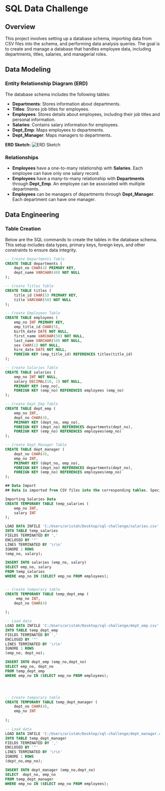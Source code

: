 # SQL Data Challenge

## Overview

This project involves setting up a database schema, importing data from CSV files into the schema, and performing data analysis queries. The goal is to create and manage a database that handles employee data, including departments, titles, salaries, and managerial roles.

## Data Modeling

### Entity Relationship Diagram (ERD)

The database schema includes the following tables:

- **Departments**: Stores information about departments.
- **Titles**: Stores job titles for employees.
- **Employees**: Stores details about employees, including their job titles and personal information.
- **Salaries**: Contains salary information for employees.
- **Dept_Emp**: Maps employees to departments.
- **Dept_Manager**: Maps managers to departments.

**ERD Sketch:**
![ERD Sketch](path/to/ERD_image) 

### Relationships

- **Employees** have a one-to-many relationship with **Salaries**. Each employee can have only one salary record.
- **Employees** have a many-to-many relationship with **Departments** through **Dept_Emp**. An employee can be associated with multiple departments.
- **Employees** can be managers of departments through **Dept_Manager**. Each department can have one manager.

## Data Engineering

### Table Creation

Below are the SQL commands to create the tables in the database schema. This setup includes data types, primary keys, foreign keys, and other constraints to ensure data integrity.

```sql
-- Create Departments Table
CREATE TABLE departments (
    dept_no CHAR(4) PRIMARY KEY,
    dept_name VARCHAR(40) NOT NULL
);

-- Create Titles Table
CREATE TABLE titles (
    title_id CHAR(5) PRIMARY KEY,
    title VARCHAR(50) NOT NULL
);

-- Create Employees Table
CREATE TABLE employees (
    emp_no INT PRIMARY KEY,
    emp_title_id CHAR(5),
    birth_date DATE NOT NULL,
    first_name VARCHAR(50) NOT NULL,
    last_name VARCHAR(50) NOT NULL,
    sex CHAR(1) NOT NULL,
    hire_date DATE NOT NULL,
    FOREIGN KEY (emp_title_id) REFERENCES titles(title_id)
);

-- Create Salaries Table
CREATE TABLE salaries (
    emp_no INT NOT NULL,
    salary DECIMAL(10, 2) NOT NULL,
    PRIMARY KEY (emp_no),
    FOREIGN KEY (emp_no) REFERENCES employees (emp_no)
);

-- Create Dept_Emp Table
CREATE TABLE dept_emp (
    emp_no INT,
    dept_no CHAR(4),
    PRIMARY KEY (dept_no, emp_no),
    FOREIGN KEY (dept_no) REFERENCES departments(dept_no),
    FOREIGN KEY (emp_no) REFERENCES employees(emp_no)
);

-- Create Dept_Manager Table
CREATE TABLE dept_manager (
    dept_no CHAR(4),
    emp_no INT,
    PRIMARY KEY (dept_no, emp_no),
    FOREIGN KEY (dept_no) REFERENCES departments(dept_no),
    FOREIGN KEY (emp_no) REFERENCES employees(emp_no)
);

## Data Import
## Data is imported from CSV files into the corresponding tables. Special handling ensures that only valid employee numbers are imported, especially when they need to match records in the employees table.

Importing Salaries Data
CREATE TEMPORARY TABLE temp_salaries (
    emp_no INT,
    salary INT
);

LOAD DATA INFILE 'C:/Users/aristah/Desktop/sql-challenge/salaries.csv'
INTO TABLE temp_salaries
FIELDS TERMINATED BY ','
ENCLOSED BY '"'
LINES TERMINATED BY '\r\n'
IGNORE 1 ROWS
(emp_no, salary);

INSERT INTO salaries (emp_no, salary)
SELECT emp_no, salary
FROM temp_salaries
WHERE emp_no IN (SELECT emp_no FROM employees);


-- Create temporary table
CREATE TEMPORARY TABLE temp_dept_emp (
     emp_no INT,
    dept_no CHAR(4)
   
);

-- Load data
LOAD DATA INFILE 'C:/Users/aristah/Desktop/sql-challenge/dept_emp.csv'
INTO TABLE temp_dept_emp
FIELDS TERMINATED BY ','
ENCLOSED BY '"'
LINES TERMINATED BY '\r\n'
IGNORE 1 ROWS
(emp_no, dept_no);

INSERT INTO dept_emp (emp_no,dept_no)
SELECT emp_no, dept_no
FROM temp_dept_emp
WHERE emp_no IN (SELECT emp_no FROM employees);




-- Create temporary table
CREATE TEMPORARY TABLE temp_dept_manager (
    dept_no CHAR(4),
    emp_no INT
   
);

-- Load data
LOAD DATA INFILE 'C:/Users/aristah/Desktop/sql-challenge/dept_manager.csv'
INTO TABLE temp_dept_manager
FIELDS TERMINATED BY ','
ENCLOSED BY '"'
LINES TERMINATED BY '\r\n'
IGNORE 1 ROWS
(dept_no,emp_no);

INSERT INTO dept_manager (emp_no,dept_no)
SELECT  dept_no, emp_no 
FROM temp_dept_manager
WHERE emp_no IN (SELECT emp_no FROM employees);
